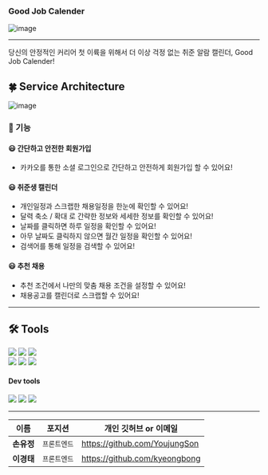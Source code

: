 
### Good Job Calender


![image](https://user-images.githubusercontent.com/88040809/182533141-e3949f4e-c48a-4261-816c-f0e5d32145c8.png)

---
당신의 안정적인 커리어 첫 이륙을 위해서 더 이상 걱정 없는 취준 알람 캘린더, Good Job Calender!

## 🍀 Service Architecture
![image](https://user-images.githubusercontent.com/88040809/182815061-b112eccc-a957-4913-be7d-4597f96c7166.png)

### 🚀 기능

#### 😃 간단하고 안전한 회원가입

- 카카오를 통한 소셜 로그인으로 간단하고 안전하게 회원가입 할 수 있어요!

#### 😃 취준생 캘린더

- 개인일정과 스크랩한 채용일정을 한눈에 확인할 수 있어요!
- 달력 축소 / 확대 로 간략한 정보와 세세한 정보를 확인할 수 있어요!
- 날짜를 클릭하면 하루 일정을 확인할 수 있어요!
- 아무 날짜도 클릭하지 않으면 월간 일정을 확인할 수 있어요!
- 검색어를 통해 일정을 검색할 수 있어요!

#### 😃 추천 채용

- 추천 조건에서 나만의 맞춤 채용 조건을 설정할 수 있어요!
- 채용공고를 캘린더로 스크랩할 수 있어요!
<hr/>

## 🛠 Tools

<p>
  <img src="https://img.shields.io/badge/javascript-F7DF1E?style=for-the-badge&logo=javascript&logoColor=white">
  <img src="https://img.shields.io/badge/html-E34F26?style=for-the-badge&logo=html5&logoColor=white">
  <img src="https://img.shields.io/badge/css-1572B6?style=for-the-badge&logo=css3&logoColor=white">
  <br>
  <img src="https://img.shields.io/badge/React-61DAFB?style=for-the-badge&logo=React&logoColor=black">
  <img src="https://img.shields.io/badge/redux-764ABC?style=for-the-badge&logo=redux&logoColor=black">
  <img src="https://img.shields.io/badge/React_Router-CA4245?style=for-the-badge&logo=react-router&logoColor=white">
</p>

#### Dev tools

<p> 
  <img src="https://img.shields.io/badge/Visual%20Studio%20Code-0078d7.svg?style=for-the-badge&logo=visual-studio-code&logoColor=white">
  <img src="https://img.shields.io/badge/git-%23F05033.svg?style=for-the-badge&logo=git&logoColor=white">
  <img src="https://img.shields.io/badge/github-%23121011.svg?style=for-the-badge&logo=github&logoColor=white">
<br>

<hr>

| 이름       | 포지션       | 개인 깃허브 or 이메일          |
| ---------- | ------------ | ------------------------------ |
| **손유정** | `프론트엔드` | https://github.com/YoujungSon |
| **이경태** | `프론트엔드` | https://github.com/kyeongbong |


